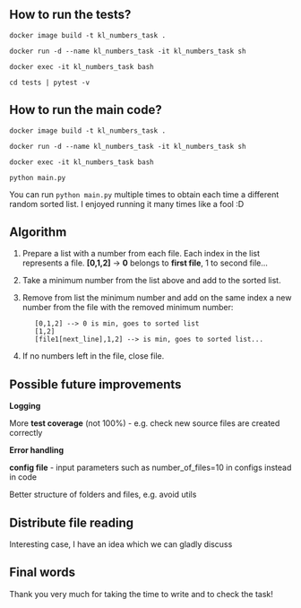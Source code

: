 ## How to run the tests?

```docker image build -t kl_numbers_task .```

```docker run -d --name kl_numbers_task -it kl_numbers_task sh```

```docker exec -it kl_numbers_task bash```

```cd tests | pytest -v```

## How to run the main code?

```docker image build -t kl_numbers_task .```

```docker run -d --name kl_numbers_task -it kl_numbers_task sh```

```docker exec -it kl_numbers_task bash```

```python main.py```

You can run ```python main.py``` multiple times 
to obtain each time a different random sorted list.
I enjoyed running it many times like a fool :D

## Algorithm 

1. Prepare a list with a number from each file. Each index in the list represents a file.
**[0,1,2]** -> **0** belongs to **first file**, 1 to second file...

2. Take a minimum number from the list above and add to the sorted list.
3. Remove from list the minimum number and add on the same index a new number from the file with the removed minimum
      number: 

          [0,1,2] --> 0 is min, goes to sorted list
          [1,2]
          [file1[next_line],1,2] --> is min, goes to sorted list...
4. If no numbers left in the file, close file.



## Possible future improvements

**Logging**

More **test coverage** (not 100%) - e.g. check new source files are created correctly

**Error handling**

**config file** - input parameters such as number_of_files=10 in configs 
instead in code

Better structure of folders and files, e.g. avoid utils

## Distribute file reading
Interesting case, I have an idea which we can gladly discuss

## Final words
Thank you very much for taking the time to write and to check the task!

